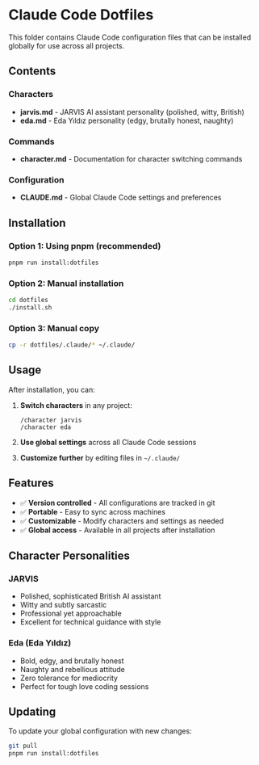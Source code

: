 # Claude Code Dotfiles

This folder contains Claude Code configuration files that can be installed
globally for use across all projects.

## Contents

### Characters

- **jarvis.md** - JARVIS AI assistant personality (polished, witty, British)
- **eda.md** - Eda Yıldız personality (edgy, brutally honest, naughty)

### Commands

- **character.md** - Documentation for character switching commands

### Configuration

- **CLAUDE.md** - Global Claude Code settings and preferences

## Installation

### Option 1: Using pnpm (recommended)

```bash
pnpm run install:dotfiles
```

### Option 2: Manual installation

```bash
cd dotfiles
./install.sh
```

### Option 3: Manual copy

```bash
cp -r dotfiles/.claude/* ~/.claude/
```

## Usage

After installation, you can:

1. **Switch characters** in any project:

   ```
   /character jarvis
   /character eda
   ```

2. **Use global settings** across all Claude Code sessions

3. **Customize further** by editing files in `~/.claude/`

## Features

- ✅ **Version controlled** - All configurations are tracked in git
- ✅ **Portable** - Easy to sync across machines
- ✅ **Customizable** - Modify characters and settings as needed
- ✅ **Global access** - Available in all projects after installation

## Character Personalities

### JARVIS

- Polished, sophisticated British AI assistant
- Witty and subtly sarcastic
- Professional yet approachable
- Excellent for technical guidance with style

### Eda (Eda Yıldız)

- Bold, edgy, and brutally honest
- Naughty and rebellious attitude
- Zero tolerance for mediocrity
- Perfect for tough love coding sessions

## Updating

To update your global configuration with new changes:

```bash
git pull
pnpm run install:dotfiles
```
